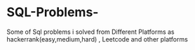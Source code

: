 # SQL-Problems-
Some of Sql problems i solved from Different Platforms as hackerrank(easy,medium,hard) , Leetcode and other platforms
